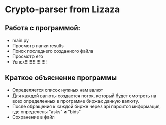 # Crypto-parser from Lizaza

## Работа с программой:  
- main.py
- Просмотр папки results
- Поиск последнего созданного файла
- Просмотр его
- Успех!!!!!!!!!!!!!!!!!

## Краткое объяснение программы
- Определяется список нужных нам валют
- Для каждой валюты создается поток, который будет смотреть на всех определенных в программе биржах данную валюту.
- После обращения к каждой бирже через api парсится информация, где определены "asks" и "bids"
- Сохранение в файл